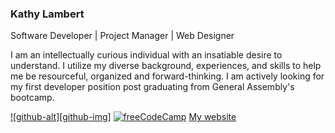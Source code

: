 ### Kathy Lambert
Software Developer | Project Manager | Web Designer 

I am an intellectually curious individual with an insatiable desire to understand.  I utilize my diverse background, experiences, and skills to help me be resourceful, organized and forward-thinking.  I am actively looking for my first developer position post graduating from General Assembly's bootcamp.





  [![github-alt][github-img]](https://github.com/Kathy145/)   [![freeCodeCamp](imgs/freecodecamp.png)](https://www.freecodecamp.org/example) [My website](https://kathylambert.me)
  